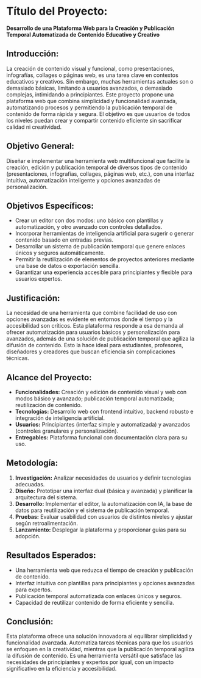 # Título del Proyecto:  
**Desarrollo de una Plataforma Web para la Creación y Publicación Temporal Automatizada de Contenido Educativo y Creativo**

## Introducción:  
La creación de contenido visual y funcional, como presentaciones, infografías, collages o páginas web, es una tarea clave en contextos educativos y creativos. Sin embargo, muchas herramientas actuales son o demasiado básicas, limitando a usuarios avanzados, o demasiado complejas, intimidando a principiantes. Este proyecto propone una plataforma web que combina simplicidad y funcionalidad avanzada, automatizando procesos y permitiendo la publicación temporal de contenido de forma rápida y segura. El objetivo es que usuarios de todos los niveles puedan crear y compartir contenido eficiente sin sacrificar calidad ni creatividad.

## Objetivo General:  
Diseñar e implementar una herramienta web multifuncional que facilite la creación, edición y publicación temporal de diversos tipos de contenido (presentaciones, infografías, collages, páginas web, etc.), con una interfaz intuitiva, automatización inteligente y opciones avanzadas de personalización.

## Objetivos Específicos:  
- Crear un editor con dos modos: uno básico con plantillas y automatización, y otro avanzado con controles detallados.  
- Incorporar herramientas de inteligencia artificial para sugerir o generar contenido basado en entradas previas.  
- Desarrollar un sistema de publicación temporal que genere enlaces únicos y seguros automáticamente.  
- Permitir la reutilización de elementos de proyectos anteriores mediante una base de datos o exportación sencilla.  
- Garantizar una experiencia accesible para principiantes y flexible para usuarios expertos.  

## Justificación:  
La necesidad de una herramienta que combine facilidad de uso con opciones avanzadas es evidente en entornos donde el tiempo y la accesibilidad son críticos. Esta plataforma responde a esa demanda al ofrecer automatización para usuarios básicos y personalización para avanzados, además de una solución de publicación temporal que agiliza la difusión de contenido. Esto la hace ideal para estudiantes, profesores, diseñadores y creadores que buscan eficiencia sin complicaciones técnicas.

## Alcance del Proyecto:  
- **Funcionalidades:** Creación y edición de contenido visual y web con modos básico y avanzado; publicación temporal automatizada; reutilización de contenido.  
- **Tecnologías:** Desarrollo web con frontend intuitivo, backend robusto e integración de inteligencia artificial.  
- **Usuarios:** Principiantes (interfaz simple y automatizada) y avanzados (controles granulares y personalización).  
- **Entregables:** Plataforma funcional con documentación clara para su uso.  

## Metodología:  
1. **Investigación:** Analizar necesidades de usuarios y definir tecnologías adecuadas.  
2. **Diseño:** Prototipar una interfaz dual (básica y avanzada) y planificar la arquitectura del sistema.  
3. **Desarrollo:** Implementar el editor, la automatización con IA, la base de datos para reutilización y el sistema de publicación temporal.  
4. **Pruebas:** Evaluar usabilidad con usuarios de distintos niveles y ajustar según retroalimentación.  
5. **Lanzamiento:** Desplegar la plataforma y proporcionar guías para su adopción.  

## Resultados Esperados:  
- Una herramienta web que reduzca el tiempo de creación y publicación de contenido.  
- Interfaz intuitiva con plantillas para principiantes y opciones avanzadas para expertos.  
- Publicación temporal automatizada con enlaces únicos y seguros.  
- Capacidad de reutilizar contenido de forma eficiente y sencilla.  

## Conclusión:  
Esta plataforma ofrece una solución innovadora al equilibrar simplicidad y funcionalidad avanzada. Automatiza tareas técnicas para que los usuarios se enfoquen en la creatividad, mientras que la publicación temporal agiliza la difusión de contenido. Es una herramienta versátil que satisface las necesidades de principiantes y expertos por igual, con un impacto significativo en la eficiencia y accesibilidad.
